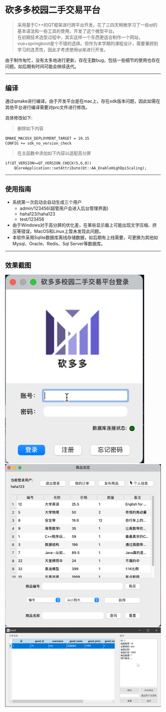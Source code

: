 # 砍多多校园二手交易平台

> 采用基于C++的QT框架进行跨平台开发，花了三四天稍微学习了一些qt的基本语法和一些工具的使用，开发了这个微型平台。  
> 在初期技术选型过程中，其实这样一个东西更适合制作一个网站，vue+springboot是个不错的选择。但作为本学期的课程设计，需要兼顾到学习的连贯性，因此才考虑使用qt来进行开发。

由于制作匆忙，没有太多地进行更新，存在无数bug，包括一些细节的使用也存在问题。如后期有时间可能会继续迭代。

---

## 编译

通过qmake进行编译。由于开发平台是在mac上，存在sdk版本问题，因此如需在其他平台进行编译需要对pro文件进行修改。

具体修改如下:
> 删除如下内容
```
QMAKE_MACOSX_DEPLOYMENT_TARGET = 10.15
CONFIG += sdk_no_version_check
```
> 在主函数中添加如下内容以适配高分屏
```
if(QT_VERSION>=QT_VERSION_CHECK(5,6,0))
    QCoreApplication::setAttribute(Qt::AA_EnableHighDpiScaling);
```

---

## 使用指南

- 系统第一次启动会自动生成三个用户
    - admin/123456(超管用户会进入后台管理界面)
    - haha123/haha123
    - test/123456
- 由于Windows对于高分屏的优化差，在某些显示器上可能出现文字压缩、挤压等错误，MacOS和Linux上暂未发现此问题。
- 本软件采用Sqlite数据库离线存储数据，如后期有上线需要，可更换为其他如Mysql、Oracle、Redis、Sql Server等数据库。

---

## 效果截图
![](./1.png)
![](./2.png)
![](./3.png)
